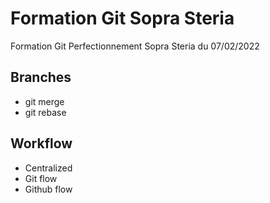 # Formation Git Sopra Steria

Formation Git Perfectionnement Sopra Steria du 07/02/2022

## Branches

* git merge
* git rebase

## Workflow

* Centralized
* Git flow
* Github flow
